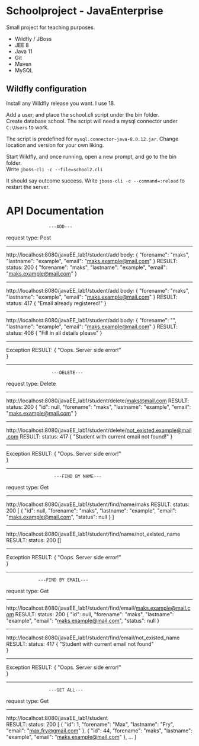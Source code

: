 # Schoolproject - JavaEnterprise

Small project for teaching purposes.

* Wildfly / JBoss
* JEE 8 
* Java 11
* Git
* Maven
* MySQL

## Wildfly configuration

Install any Wildfly release you want. I use 18.

Add a user, and place the school.cli script under the bin folder.<br>
Create database school. The script will need a mysql connector under `C:\Users`
to work. 

The script is predefined for `mysql.connector-java-8.0.12.jar`. Change location and version for your own liking.

Start Wildfly, and once running, open a new prompt, and go to the bin folder.<br>
Write `jboss-cli -c --file=school2.cli`

It should say outcome success. Write `jboss-cli -c --command=:reload` to restart the server.






# API Documentation
				    ---ADD---
request type: Post
______________________________________________________________________________________
http://localhost:8080/javaEE_lab1/student/add
body:
{
    "forename": "maks",
    "lastname": "example",
    "email": "maks.example@mail.com"
}
RESULT: 
status: 200
{
    "forename": "maks",
    "lastname": "example",
    "email": "maks.example@mail.com"
}
______________________________________________________________________________________
http://localhost:8080/javaEE_lab1/student/add
body:
{
    "forename": "maks",
    "lastname": "example",
    "email": "maks.example@mail.com"
}
RESULT: 
status: 417
{
    "Email already registered!"
}
______________________________________________________________________________________
http://localhost:8080/javaEE_lab1/student/add
body:
{
    "forename": "",
    "lastname": "example",
    "email": "maks.example@mail.com"
}
RESULT: 
status: 406
{
    "Fill in all details please"
}
______________________________________________________________________________________
Exception
RESULT:
{
    "Oops. Server side error!"		
}
______________________________________________________________________________________
		








				     ---DELETE---
request type: Delete
______________________________________________________________________________________
http://localhost:8080/javaEE_lab1/student/delete/maks@mail.com
RESULT: 
status: 200
{
    "id": null,
    "forename": "maks",
    "lastname": "example",
    "email": "maks.example@mail.com"
} 
______________________________________________________________________________________
http://localhost:8080/javaEE_lab1/student/delete/not_existed.example@mail.com
RESULT: 
status: 417
{
    "Student with current email not found!"
}
______________________________________________________________________________________
Exception
RESULT:
{
    "Oops. Server side error!"		
}
______________________________________________________________________________________
		










 				      ---FIND BY NAME---
request type: Get
______________________________________________________________________________________
http://localhost:8080/javaEE_lab1/student/find/name/maks
RESULT: 
status: 200
[
    {
        "id": null,
        "forename": "maks",
        "lastname": "example",
        "email": "maks.example@mail.com",
        "status": null
    }
]
______________________________________________________________________________________
http://localhost:8080/javaEE_lab1/student/find/name/not_existed_name
RESULT: 
status: 200
[]
______________________________________________________________________________________
Exception
RESULT:
{
    "Oops. Server side error!"		
}
______________________________________________________________________________________
		






 				---FIND BY EMAIL---
request type: Get
______________________________________________________________________________________
http://localhost:8080/javaEE_lab1/student/find/email/maks.example@mail.com
RESULT: 
status: 200
    {
        "id": null,
        "forename": "maks",
        "lastname": "example",
        "email": "maks.example@mail.com",
        "status": null
    }
______________________________________________________________________________________
http://localhost:8080/javaEE_lab1/student/find/email/not_existed_name
RESULT: 
status: 417
{
    "Student with current email not found"	
}
______________________________________________________________________________________
Exception
RESULT:
{
    "Oops. Server side error!"		
}
______________________________________________________________________________________
		









				    ---GET ALL---
request type: Get
______________________________________________________________________________________
http://localhost:8080/javaEE_lab1/student	
RESULT: 
status: 200
[
    {
        "id": 1,
        "forename": "Max",
        "lastname": "Fry",
        "email": "max.fry@gmail.com"
    },
    {
        "id": 44,
        "forename": "maks",
        "lastname": "example",
        "email": "maks.example@mail.com"
    },
    ...
]





 
